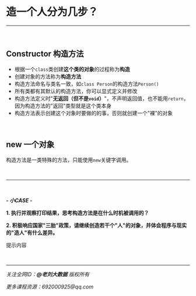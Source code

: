 # 造一个人分为几步？

---

<br>

## Constructor 构造方法

- 根据一个`class`类创建**这个类的对象**的过程称为**构造**
- 创建对象的方法称为**构造方法**
- 构造方法命名与类名一致，如`class Person`的构造方法`Person()`
- 所有类都有其默认的构造方法，你可以显式定义并修改
- 构造方法定义时"**无返回（但不是`void`）**"，不声明返回值，也不能用`return`，因为构造方法的"返回"类型就是这个类本身
- 构造方法表示创建这个对象时要做的的事，否则就创建一个"裸"的对象

<br>

## new 一个对象

构造方法是一类特殊的方法，只能使用`new`关键字调用。

<br>

---

<br>

***- 小CASE -***

**1. 执行并观察打印结果，思考构造方法是在什么时机被调用的？**

**2. 积极响应国家"三胎"政策，请继续创造若干个"人"的对象，并体会程序与现实的"造人"有什么差异。**

<div class="hint">

提示内容

</div>

<br>

---

_关注全网ID：**@老刘大数据** 版权所有_

_更多课程资源：692000925@qq.com_